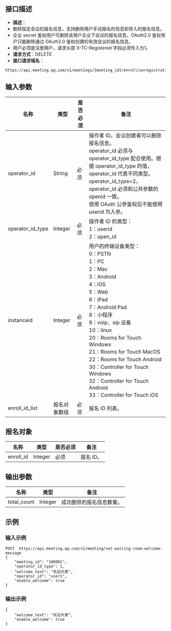 ## 接口描述
- **描述**：
 - 删除指定会议的报名信息，支持删除用户手动报名的信息和导入的报名信息。
 - 企业 secret 鉴权用户可删除该用户企业下会议的报名信息，OAuth2.0 鉴权用户只能删除通过 OAuth2.0 鉴权创建的有效会议的报名信息。
 - 用户必须是注册用户，请求头部 X-TC-Registered 字段必须传入为1。
- **请求方式**：DELETE
- **接口请求域名**：
```plaintext
https://api.meeting.qq.com/v1/meetings/{meeting_id}/enroll/unregistration
```
## 输入参数

| 名称             | 类型       | 是否必须 | 备注                                                         |
| ---------------- | ---------- | -------- | ------------------------------------------------------------ |
| operator_id      | String     | 必须     | 操作者 ID。会议创建者可以删除报名信息。<br />operator_id 必须与 operator_id_type 配合使用。根据 operator_id_type 的值，operator_id 代表不同类型。<br />operator_id_type=2，operator_id 必须和公共参数的 openid 一致。<br />使用 OAuth 公参鉴权后不能使用 userid 为入参。 |
| operator_id_type | Integer    | 必须     | 操作者 ID 的类型： <br />1：userid   <br />2：open_id               |
| instanceid       | Integer    | 必须     | 用户的终端设备类型：<br>0：PSTN<br>1：PC<br>2：Mac<br>3：Android<br>4：iOS<br>5：Web<br>6：iPad<br>7：Android Pad<br>8：小程序<br>9：voip、sip 设备<br>10：linux<br>20：Rooms for Touch Windows<br>21：Rooms for Touch MacOS<br>22：Rooms for Touch Android<br>30：Controller for Touch Windows<br>32：Controller for Touch Android<br>33：Controller for Touch iOS                                       |
| enroll_id_list   | 报名对象数组 | 必须     | 报名 ID 列表。                                  |

## 报名对象
| 名称             | 类型       | 是否必须 | 备注                                                         |
| ---------------- | ---------- | -------- | ------------------------------------------------------------ |
| enroll_id   | Integer | 必须     | 报名 ID。                                  |

## 输出参数

| 名称        | 类型    | 备注                   |
| ----------- | ------- | ---------------------- |
| total_count | Integer | 成功删除的报名信息数量。 |



## 示例
### 输入示例

```plaintext
POST  https://api.meeting.qq.com/v1/meeting/set-waiting-room-welcome-message
{
    "meeting_id": "100001",
    "operator_id_type": 1,
    "welcome_text": "欢迎大家",
    "operator_id": "user1",
    "enable_welcome": true
}
```


### 输出示例

```plaintext
{
    "welcome_text": "欢迎大家",
    "enable_welcome": true
}
```
